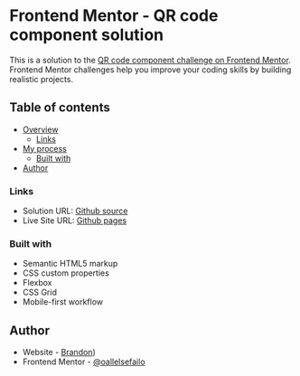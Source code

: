 # Frontend Mentor - QR code component solution

This is a solution to the [QR code component challenge on Frontend Mentor](https://www.frontendmentor.io/challenges/qr-code-component-iux_sIO_H). Frontend Mentor challenges help you improve your coding skills by building realistic projects. 

## Table of contents

- [Overview](#overview)
  - [Links](#links)
- [My process](#my-process)
  - [Built with](#built-with)
- [Author](#author)


### Links

- Solution URL: [Github source]([https://your-solution-url.com](https://github.com/oallelsefailo/FEM-QR-Code-Component.git))
- Live Site URL: [Github pages](https://oallelsefailo.github.io/FEM-QR-Code-Component/)

### Built with

- Semantic HTML5 markup
- CSS custom properties
- Flexbox
- CSS Grid
- Mobile-first workflow

## Author

- Website - [Brandon](https://www.linkedin.com/in/brandon-iida-07000842/))
- Frontend Mentor - [@oallelsefailo](https://www.frontendmentor.io/profile/oallelsefailo)
